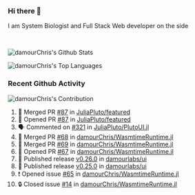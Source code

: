 ### Hi there 👋
I am System Biologist and Full Stack Web developer on the side



<br/>
  


<!-- GitHub Readme Github Stats - https://github.com/anuraghazra/github-readme-stats -->
![damourChris's Github Stats ](https://github-readme-stats.vercel.app/api?username=damourChris&show_icons=true&theme=transparent)

![damourChris's Top Languages](https://github-readme-stats.vercel.app/api/top-langs/?username=damourChris&layout=pie&theme=transparent)
<br/>


<h3> Recent Github Activity </h3>

<!-- Github Contribution Stats  - https://github.com/ashutosh00710/github-readme-activity-graph -->
![damourChris's Contribution](https://github-readme-activity-graph.vercel.app/graph/?username=damourChris&bg_color=1F222E&color=F8D866&line=F85D7F&point=FFFFFF&hide_border=true)
<!-- https://github.com/jamesgeorge007/github-activity-readme -->

<!--START_SECTION:activity-->
1. 🎉 Merged PR [#87](https://github.com/JuliaPluto/featured/pull/87) in [JuliaPluto/featured](https://github.com/JuliaPluto/featured)
2. 💪 Opened PR [#87](https://github.com/JuliaPluto/featured/pull/87) in [JuliaPluto/featured](https://github.com/JuliaPluto/featured)
3. 🗣 Commented on [#321](https://github.com/JuliaPluto/PlutoUI.jl/pull/321#issuecomment-3246222093) in [JuliaPluto/PlutoUI.jl](https://github.com/JuliaPluto/PlutoUI.jl)
4. 🎉 Merged PR [#68](https://github.com/damourChris/WasmtimeRuntime.jl/pull/68) in [damourChris/WasmtimeRuntime.jl](https://github.com/damourChris/WasmtimeRuntime.jl)
5. 🎉 Merged PR [#69](https://github.com/damourChris/WasmtimeRuntime.jl/pull/69) in [damourChris/WasmtimeRuntime.jl](https://github.com/damourChris/WasmtimeRuntime.jl)
6. 💪 Opened PR [#67](https://github.com/damourChris/WasmtimeRuntime.jl/pull/67) in [damourChris/WasmtimeRuntime.jl](https://github.com/damourChris/WasmtimeRuntime.jl)
7. 🚀 Published release [v0.26.0](https://github.com/damourlabs/ui/releases/tag/v0.26.0) in [damourlabs/ui](https://github.com/damourlabs/ui)
8. 🚀 Published release [v0.25.0](https://github.com/damourlabs/ui/releases/tag/v0.25.0) in [damourlabs/ui](https://github.com/damourlabs/ui)
9. ❗ Opened issue [#65](https://github.com/damourChris/WasmtimeRuntime.jl/issues/65) in [damourChris/WasmtimeRuntime.jl](https://github.com/damourChris/WasmtimeRuntime.jl)
10. 🔒 Closed issue [#14](https://github.com/damourChris/WasmtimeRuntime.jl/issues/14) in [damourChris/WasmtimeRuntime.jl](https://github.com/damourChris/WasmtimeRuntime.jl)
<!--END_SECTION:activity-->


